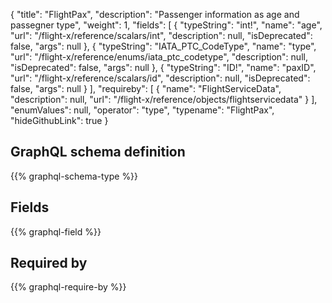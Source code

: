 {
  "title": "FlightPax",
  "description": "Passenger information as age and passegner type",
  "weight": 1,
  "fields": [
    {
      "typeString": "int!",
      "name": "age",
      "url": "/flight-x/reference/scalars/int",
      "description": null,
      "isDeprecated": false,
      "args": null
    },
    {
      "typeString": "IATA_PTC_CodeType",
      "name": "type",
      "url": "/flight-x/reference/enums/iata_ptc_codetype",
      "description": null,
      "isDeprecated": false,
      "args": null
    },
    {
      "typeString": "ID!",
      "name": "paxID",
      "url": "/flight-x/reference/scalars/id",
      "description": null,
      "isDeprecated": false,
      "args": null
    }
  ],
  "requireby": [
    {
      "name": "FlightServiceData",
      "description": null,
      "url": "/flight-x/reference/objects/flightservicedata"
    }
  ],
  "enumValues": null,
  "operator": "type",
  "typename": "FlightPax",
  "hideGithubLink": true
}
## GraphQL schema definition

{{% graphql-schema-type %}}

## Fields

{{% graphql-field %}}

## Required by

{{% graphql-require-by %}}
